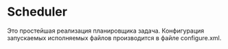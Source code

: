 # Scheduler
Это простейшая реализация планировщика задача. 
Конфигурация запускаемых исполняемых файлов производится в файле configure.xml.
